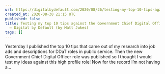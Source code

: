 ```yaml
---
url: https://digitalbydefault.com/2020/08/26/testing-my-top-10-tips-against-the-government-chief-digital-officer-job-description/
created_at: 2020-08-30 21:15 UTC
published: false
title: Testing my top 10 tips against the Government Chief Digital Officer job description
  – Digital by Default (by Matt Jukes)
tags: []
---
```


Yesterday I published the top 10 tips that came out of my research into job ads and descriptions for DDaT roles in public service. Then the new Government Chief Digital Officer role was published so I thought I would test my ideas against this high profile role! Now for the record I’m not having a…
